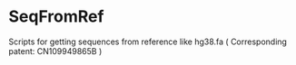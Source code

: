 # SeqFromRef
Scripts for getting sequences from reference like hg38.fa ( Corresponding patent: CN109949865B )
